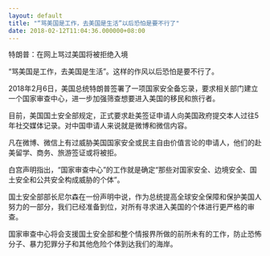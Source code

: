 ```yaml
---
layout: default
title: "“骂美国是工作，去美国是生活”以后恐怕是要不行了"
date: 2018-02-12T11:04:36.000000+08:00
---
```


特朗普：在网上骂过美国将被拒绝入境

“骂美国是工作，去美国是生活”。这样的作风以后恐怕是要不行了。

2018年2月6日，美国总统特朗普签署了一项国家安全备忘录，要求相关部门建立一个国家审查中心，进一步加强筛查想要进入美国的移民和旅行者。

目前，美国国土安全部规定，正式要求赴美签证申请人向美国政府提交本人过往5年社交媒体记录。对中国申请人来说就是微博和微信内容。

凡在微博、微信上有过威胁美国国家安全或民主自由价值言论的申请人，他们的赴美留学、商务、旅游签证或将被拒。

白宫声明指出，“国家审查中心”的工作就是确定“那些对国家安全、边境安全、国土安全和公共安全构成威胁的个体”。

国土安全部部长尼尔森在一份声明中说，作为总统提高全球安全保障和保护美国人努力的一部分，我们已经准备到位，对所有寻求进入美国的个体进行更严格的审查。

国家审查中心将会支援国土安全部和整个情报界所做的前所未有的工作，防止恐怖分子、暴力犯罪分子和其他危险个体到达我们的海岸。

